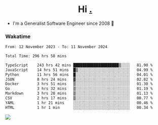 <h1 align="center">Hi <a href="https://www.hackerrank.com/erasmosaraujo">.</a></h1>
 
- I'm a Generalist Software Engineer  since 2008 🚀
<!--  
<p align="left">
  <a href="https://github.com/erasmosoares/github-readme-stats">
    <img
      align="center"
      src="https://github-readme-stats.vercel.app/api/top-langs/?username=erasmosoares&theme=radical&layout=compact"
    />
  </a>
  <a href="https://github.com/erasmosoares/github-readme-stats">
    [![Harlok's WakaTime stats](https://github-readme-stats.vercel.app/api/wakatime?username=ffflabs)](https://github.com/anuraghazra/github-readme-stats)
  </a>
</p>

<!--
 ### Repo 
 
<p align="left">
 <a href="https://github.com/erasmosoares/github-readme-stats">
    <img
      align="center"
      height="165"
      src="https://github-readme-stats.vercel.app/api/pin?username=erasmosoares&repo=sample-node&title_color=fff&icon_color=f9f9f9&text_color=9f9f9f&bg_color=151515"
    />
  </a>
  <a href="https://github.com/erasmosoares/github-readme-stats">
    <img
      align="center"
      height="165"
      src="https://github-readme-stats.vercel.app/api/pin?username=erasmosoares&repo=sample-node&title_color=fff&icon_color=f9f9f9&text_color=9f9f9f&bg_color=151515"
    />
  </a>
</p>
-->

 ### Wakatime 

<!--START_SECTION:waka-->

```txt
From: 12 November 2023 - To: 11 November 2024

Total Time: 296 hrs 58 mins

TypeScript    243 hrs 42 mins ████████████████████▒░░░░   81.90 %
JavaScript    14 hrs 51 mins  █▒░░░░░░░░░░░░░░░░░░░░░░░   04.99 %
Python        11 hrs 56 mins  █░░░░░░░░░░░░░░░░░░░░░░░░   04.01 %
JSON          8 hrs 24 mins   ▓░░░░░░░░░░░░░░░░░░░░░░░░   02.82 %
Docker        3 hrs 51 mins   ▒░░░░░░░░░░░░░░░░░░░░░░░░   01.30 %
Go            3 hrs 32 mins   ▒░░░░░░░░░░░░░░░░░░░░░░░░   01.19 %
Markdown      3 hrs 20 mins   ▒░░░░░░░░░░░░░░░░░░░░░░░░   01.13 %
CSV           2 hrs 17 mins   ▒░░░░░░░░░░░░░░░░░░░░░░░░   00.77 %
YAML          1 hr 21 mins    ░░░░░░░░░░░░░░░░░░░░░░░░░   00.46 %
HTML          1 hr 1 min      ░░░░░░░░░░░░░░░░░░░░░░░░░   00.34 %
```

<!--END_SECTION:waka-->

![](https://komarev.com/ghpvc/?username=erasmosoares&color=brightgreen)
